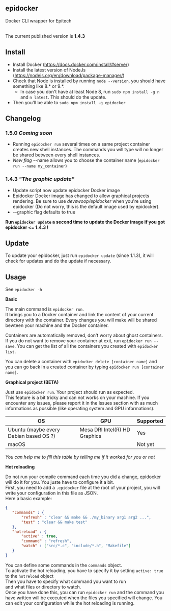 ## epidocker
Docker CLI wrapper for Epitech<br><br>

The current published version is __1.4.3__

## Install

* Install Docker (https://docs.docker.com/install/#server)
* Install the latest version of NodeJs (https://nodejs.org/en/download/package-manager/)<br>
* Check that Node is installed by running `node --version`, you should have something like 8.* or 9.*.<br>
  - In case you don't have at least Node 8, run `sudo npm install -g n` and `n latest`. This should do the update.<br> 
* Then you'll be able to `sudo npm install -g epidocker`<br>

## Changelog

### 1.5.0 *Coming soon*

- Running `epidocker run` several times on a same project container creates new shell instances. The commands you will type will no longer be shared between every shell instances.
- *New flag* --name allows you to choose the container name (`epidocker run --name my_container`)

### 1.4.3 *"The graphic update"*

- Update script now update epidocker Docker image
- Epidocker Docker image has changed to allow graphical projects rendering. Be sure to use _devswoop/epidocker_ when you're using epidocker (Do not worry, this is the default image used by epidocker).
- --graphic flag defaults to true

__Run `epidocker update` a second time to update the Docker image if you got epidocker <= 1.4.3 !__

## Update

To update your epidocker, just run `epidocker update` (since 1.1.3), it will check for updates and do the update if necessary.

## Usage

See `epidocker -h`

__Basic__

The main command is `epidocker run`.<br>
It brings you to a Docker container and link the content of your current directory with the container. Every changes you will make will be shared bewteen your machine and the Docker container.<br>

Containers are automatically removed, don't worry about ghost containers.<br>
If you do not want to remove your container at exit, run `epidocker run --save`. You can get the list of all the containers you created with `epidocker list`.

You can delete a container with `epidocker delete [container name]` and you can go back in a created container by typing `epidocker run [container name]`.

__Graphical project (BETA)__

Just use `epidocker run`. Your project should run as expected.<br>
This feature is a bit tricky and can not works on your machine. If you encounter any issues, please report it in the Issues section with as much informations as possible (like operating system and GPU informations).<br>

OS | GPU | Supported
--- | --- | ---
Ubuntu (maybe every Debian based OS ?) | Mesa DRI Intel(R) HD Graphics | Yes
macOS | | Not yet

_You can help me to fill this table by telling me if it worked for you or not_

__Hot reloading__

Do not run your compile command each time you did a change, epidocker will do it for you. You juste have to configure it a bit.<br>
First, you need to add a `.epidocker` file at the root of your project, you will write your configuration in this file as JSON.<br>
Here a basic example:

 ```json
 {
	"commands" : {
		"refresh" : "clear && make && ./my_binary arg1 arg2 ...",
		"test" : "clear && make test"
	},
	"hotreload" : {
		"active" : true,
		"command" : "refresh",
		"watch" : ["src/*.c", "include/*.h", "Makefile"]
	}
}
```

You can define some commands in the `commands` object.<br>
To activate the hot reloading, you have to specify it by setting `active: true` to the `hotreload` object<br>
Then you have to specify what command you want to run<br>
and what files or directory to watch.<br>
Once you have done this, you can run `epidocker run` and the command you have written will be executed when the files you specified will change. You can edit your configuration while the hot reloading is running.
